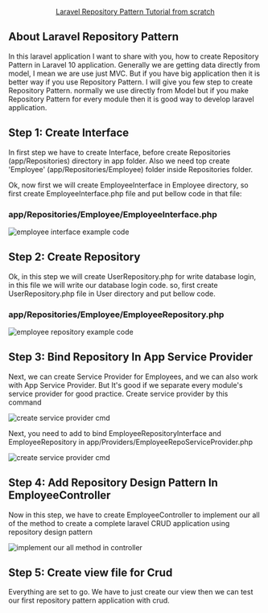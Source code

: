 <p align="center">
    <a href="https://github.com/tauhedulislam0001/Laravel-Repository-Binding" target="_blank">
         Laravel Repository Pattern Tutorial from scratch
    </a>
</p>

## About Laravel Repository Pattern

In this laravel application I want to share with you, how to create Repository Pattern in Laravel 10 application. Generally we are getting data directly from model, I mean we are use just MVC. But if you have big application then it is better way if you use Repository Pattern. I will give you few step to create Repository Pattern. normally we use directly from Model but if you make Repository Pattern for every module then it is good way to develop laravel application.

## Step 1: Create Interface

In first step we have to create Interface, before create Repositories (app/Repositories) directory in app folder. Also we need top create 'Employee' (app/Repositories/Employee) folder inside Repositories folder.

Ok, now first we will create EmployeeInterface in Employee directory, so first create EmployeeInterface.php file and put bellow code in that file:

### app/Repositories/Employee/EmployeeInterface.php

<img src="/public/screen/employee_interface.png" alt="employee interface example code">


## Step 2: Create Repository

Ok, in this step we will create UserRepository.php for write database login, in this file we will write our database login code. so, first create UserRepository.php file in User directory and put bellow code.

### app/Repositories/Employee/EmployeeRepository.php

<img src="/public/screen/employee_repository.png" alt="employee repository example code">


## Step 3: Bind Repository In App Service Provider
Next, we can create Service Provider for Employees, and we can also work with App Service Provider. But It's good if we separate every module's service provider for good practice. Create service provider by this command 

<img src="public/screen/cmd_service_provider.png" alt="create service provider cmd">


Next, you need to add to bind EmployeeRepositoryInterface and EmployeeRepository in app/Providers/EmployeeRepoServiceProvider.php

<img src="public/screen/employee_repo_service_provider.png" alt="create service provider cmd">

## Step 4: Add Repository Design Pattern In EmployeeController

Now in this step, we have to create EmployeeController to implement our all of the method to create a complete laravel CRUD application using repository design pattern

<img src="public/screen/employee_controller.png" alt="implement our all method in controller">

## Step 5: Create view file for Crud
Everything are set to go. We have to just create our view then we can test our first repository pattern application with crud.
